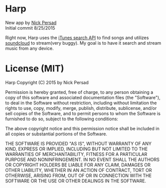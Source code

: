 # Harp

New app by <a href="http://persad.me/" title="Nick Persad">Nick Persad</a><br>
Initial commit 8/25/2015

Right now, Harp uses the <a href="https://www.apple.com/itunes/affiliates/resources/documentation/itunes-store-web-service-search-api.html">iTunes search API</a> to find songs and utilizes [soundcloud](https://developers.soundcloud.com/docs/api/reference) to stream(very buggy). My goal is to have it search and stream music from any device.


# License (MIT)

Harp Copyright (C) 2015 by Nick Persad

Permission is hereby granted, free of charge, to any person obtaining a copy of this software and associated documentation files (the "Software"), to deal in the Software without restriction, including without limitation the rights to use, copy, modify, merge, publish, distribute, sublicense, and/or sell copies of the Software, and to permit persons to whom the Software is furnished to do so, subject to the following conditions:

The above copyright notice and this permission notice shall be included in all copies or substantial portions of the Software.

THE SOFTWARE IS PROVIDED "AS IS", WITHOUT WARRANTY OF ANY KIND, EXPRESS OR IMPLIED, INCLUDING BUT NOT LIMITED TO THE WARRANTIES OF MERCHANTABILITY, FITNESS FOR A PARTICULAR PURPOSE AND NONINFRINGEMENT. IN NO EVENT SHALL THE AUTHORS OR COPYRIGHT HOLDERS BE LIABLE FOR ANY CLAIM, DAMAGES OR OTHER LIABILITY, WHETHER IN AN ACTION OF CONTRACT, TORT OR OTHERWISE, ARISING FROM, OUT OF OR IN CONNECTION WITH THE SOFTWARE OR THE USE OR OTHER DEALINGS IN THE SOFTWARE.
